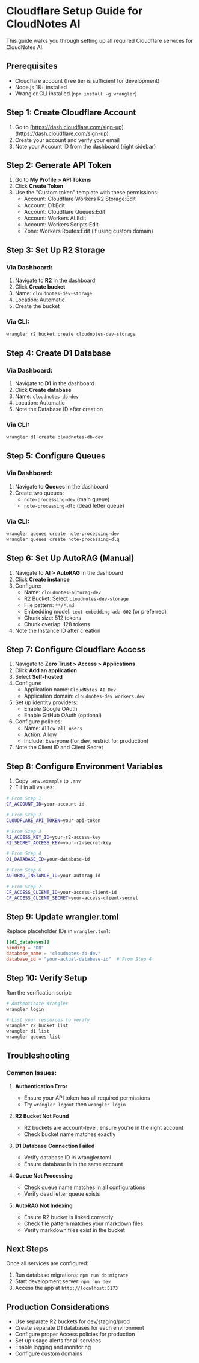 # Cloudflare Setup Guide for CloudNotes AI

This guide walks you through setting up all required Cloudflare services for CloudNotes AI.

## Prerequisites

- Cloudflare account (free tier is sufficient for development)
- Node.js 18+ installed
- Wrangler CLI installed (`npm install -g wrangler`)

## Step 1: Create Cloudflare Account

1. Go to [https://dash.cloudflare.com/sign-up](https://dash.cloudflare.com/sign-up)
2. Create your account and verify your email
3. Note your Account ID from the dashboard (right sidebar)

## Step 2: Generate API Token

1. Go to **My Profile > API Tokens**
2. Click **Create Token**
3. Use the "Custom token" template with these permissions:
   - Account: Cloudflare Workers R2 Storage:Edit
   - Account: D1:Edit
   - Account: Cloudflare Queues:Edit
   - Account: Workers AI:Edit
   - Account: Workers Scripts:Edit
   - Zone: Workers Routes:Edit (if using custom domain)

## Step 3: Set Up R2 Storage

### Via Dashboard:
1. Navigate to **R2** in the dashboard
2. Click **Create bucket**
3. Name: `cloudnotes-dev-storage`
4. Location: Automatic
5. Create the bucket

### Via CLI:
```bash
wrangler r2 bucket create cloudnotes-dev-storage
```

## Step 4: Create D1 Database

### Via Dashboard:
1. Navigate to **D1** in the dashboard
2. Click **Create database**
3. Name: `cloudnotes-db-dev`
4. Location: Automatic
5. Note the Database ID after creation

### Via CLI:
```bash
wrangler d1 create cloudnotes-db-dev
```

## Step 5: Configure Queues

### Via Dashboard:
1. Navigate to **Queues** in the dashboard
2. Create two queues:
   - `note-processing-dev` (main queue)
   - `note-processing-dlq` (dead letter queue)

### Via CLI:
```bash
wrangler queues create note-processing-dev
wrangler queues create note-processing-dlq
```

## Step 6: Set Up AutoRAG (Manual)

1. Navigate to **AI > AutoRAG** in the dashboard
2. Click **Create instance**
3. Configure:
   - Name: `cloudnotes-autorag-dev`
   - R2 Bucket: Select `cloudnotes-dev-storage`
   - File pattern: `**/*.md`
   - Embedding model: `text-embedding-ada-002` (or preferred)
   - Chunk size: 512 tokens
   - Chunk overlap: 128 tokens
4. Note the Instance ID after creation

## Step 7: Configure Cloudflare Access

1. Navigate to **Zero Trust > Access > Applications**
2. Click **Add an application**
3. Select **Self-hosted**
4. Configure:
   - Application name: `CloudNotes AI Dev`
   - Application domain: `cloudnotes-dev.workers.dev`
5. Set up identity providers:
   - Enable Google OAuth
   - Enable GitHub OAuth (optional)
6. Configure policies:
   - Name: `Allow all users`
   - Action: Allow
   - Include: Everyone (for dev, restrict for production)
7. Note the Client ID and Client Secret

## Step 8: Configure Environment Variables

1. Copy `.env.example` to `.env`
2. Fill in all values:

```bash
# From Step 1
CF_ACCOUNT_ID=your-account-id

# From Step 2
CLOUDFLARE_API_TOKEN=your-api-token

# From Step 3
R2_ACCESS_KEY_ID=your-r2-access-key
R2_SECRET_ACCESS_KEY=your-r2-secret-key

# From Step 4
D1_DATABASE_ID=your-database-id

# From Step 6
AUTORAG_INSTANCE_ID=your-autorag-id

# From Step 7
CF_ACCESS_CLIENT_ID=your-access-client-id
CF_ACCESS_CLIENT_SECRET=your-access-client-secret
```

## Step 9: Update wrangler.toml

Replace placeholder IDs in `wrangler.toml`:

```toml
[[d1_databases]]
binding = "DB"
database_name = "cloudnotes-db-dev"
database_id = "your-actual-database-id"  # From Step 4
```

## Step 10: Verify Setup

Run the verification script:

```bash
# Authenticate Wrangler
wrangler login

# List your resources to verify
wrangler r2 bucket list
wrangler d1 list
wrangler queues list
```

## Troubleshooting

### Common Issues:

1. **Authentication Error**
   - Ensure your API token has all required permissions
   - Try `wrangler logout` then `wrangler login`

2. **R2 Bucket Not Found**
   - R2 buckets are account-level, ensure you're in the right account
   - Check bucket name matches exactly

3. **D1 Database Connection Failed**
   - Verify database ID in wrangler.toml
   - Ensure database is in the same account

4. **Queue Not Processing**
   - Check queue name matches in all configurations
   - Verify dead letter queue exists

5. **AutoRAG Not Indexing**
   - Ensure R2 bucket is linked correctly
   - Check file pattern matches your markdown files
   - Verify markdown files exist in the bucket

## Next Steps

Once all services are configured:

1. Run database migrations: `npm run db:migrate`
2. Start development server: `npm run dev`
3. Access the app at `http://localhost:5173`

## Production Considerations

- Use separate R2 buckets for dev/staging/prod
- Create separate D1 databases for each environment
- Configure proper Access policies for production
- Set up usage alerts for all services
- Enable logging and monitoring
- Configure custom domains